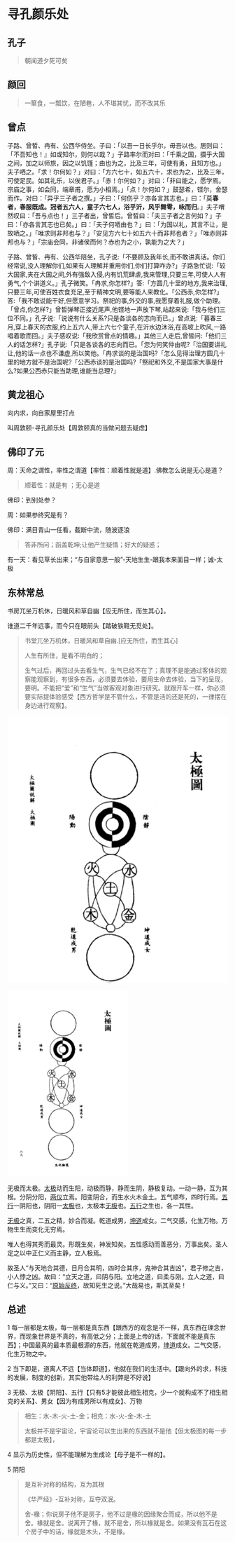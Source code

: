 # 寻孔颜乐处



## 孔子

> 朝闻道夕死可矣

## 颜回

> 一箪食，一瓢饮，在陋巷，人不堪其忧，而不改其乐

## 曾点

子路、曾皙、冉有、公西华侍坐。子曰：「以吾一日长乎尔，毋吾以也。居则曰：「不吾知也！』如或知尔，则何以哉？」子路率尔而对曰：「千乘之国，摄乎大国之间，加之以师旅，因之以饥馑；由也为之，比及三年，可使有勇，且知方也。」夫子哂之。「求！尔何如？」对曰：「方六七十，如五六十，求也为之，比及三年，可使足民。如其礼乐，以俟君子。」「赤！尔何如？」对曰：「非曰能之，愿学焉。宗庙之事，如会同，端章甫，愿为小相焉。」「点！尔何如？」鼓瑟希，铿尔，舍瑟而作。对曰：「异乎三子者之撰。」子曰：「何伤乎？亦各言其志也。」曰：「莫**春者，春服既成。冠者五六人，童子六七人，浴乎沂，风乎舞雩，咏而归**。」夫子喟然叹曰：「吾与点也！」三子者出，曾皙后。曾皙曰：「夫三子者之言何如？」子曰：「亦各言其志也已矣。」曰：「夫子何哂由也？」曰：「为国以礼，其言不让，是故哂之。」「唯求则非邦也与？」「安见方六七十如五六十而非邦也者？」「唯赤则非邦也与？」「宗庙会同，非诸侯而何？赤也为之小，孰能为之大？」

子路、曾皙、冉有、公西华陪坐，孔子说:「不要顾及我年长,而不敢讲真话。你们经常说,没人理解你们,如果有人理解并重用你们,你们打算咋办?」子路急忙说:「较大国家,夹在大国之间,外有强敌入侵,内有饥荒肆虐,我来管理,只要三年,可使人人有勇气,个个讲道义。」孔子微笑。「冉求,你怎样?」答:「方圆几十里的地方,我来治理,只要三年,可使百姓衣食充足,至于精神文明,要等能人来教化。「公西赤,你怎样?」答:「我不敢说能干好,但愿意学习。祭祀的事,外交的事,我愿穿着礼服,做个助理。「曾点,你怎样?」曾皙弹琴正接近尾声,他铿地一声放下琴,站起来说:「我与他们三位不同。」孔子说:「说说有什么关系?只是各谈各的志向而已。」曾点说:「暮春三月,穿上春天的衣服,约上五六人,带上六七个童子,在沂水边沐浴,在高坡上吹风,一路唱着歌而回。」夫子感叹说:「我欣赏曾点的情趣。」其他三人走后,曾皙问:「他们三人的话怎样?」孔子说:「只是各谈各的志向而已。「您为何笑仲由呢?「治国要讲礼让,他的话一点也不谦虚,所以笑他。「冉求谈的是治国吗?「怎么见得治理方圆几十里的地方就不是治国呢?「公西赤谈的是治国吗?「祭祀和外交,不是国家大事是什么?如果公西赤只能当助理,谁能当总理?」

## 黄龙祖心

向内求，向自家屋里打点

叫周敦颐-寻孔颜乐处【周敦颐真的当做问题去疑虑】

## 佛印了元

周：天命之谓性，率性之谓道【率性：顺着性就是道】.佛教怎么说是无心是道？

> 顺着性：就是有 ；无心是道

佛印：到别处参？

周：如果参终究是有？

佛印：满目青山一任看，截断中流，随波逐浪

>  答非所问；函盖乾坤;让他产生疑情；好大的疑惑；

有一天：看见草长出来；“与自家意思一般”-天地生生-跟我本来面目一样；诚-太极

## 东林常总

书房兀坐万机休，日暖风和草自幽【应无所住，而生其心】。

谁道二千年远事，而今只在眼前头【踏破铁鞋无觅处】。

> 书堂兀坐万机休，日暖风和草自幽.[应无所住，而生其心]
>
> 人生有所住，是看不明白的；
>
> 生气过后，再回过头去看生气，生气已经不在了；真理不是能通过客体的观察能观察到，有很多东西，必须要去体验，要用生命去体验，当下的呈现，要明。不能把“爱”和“生气”当做客观对象进行研究。就跟开车一样，你必须要实际提体验感受【西方哲学是不管什么，不管是活的还是死的，一律摆在身边进行观察】。



![image-20230708161214556](06太极图书.assets/image-20230708161214556.png)

![image-20230708161245315](06太极图书.assets/image-20230708161245315.png)

无极而太极。[太极](http://baike.baidu.com/view/3914.htm)动而生阳，动极而静，静而生阴，静极复动。一动一静，互为其根。分阴分阳，[两仪](http://baike.baidu.com/view/93171.htm)立焉。阳变阴合，而生水火木金土。五气顺布，四时行焉。[五行](http://baike.baidu.com/view/4292.htm)一阴阳也，阴阳一[太极](http://baike.baidu.com/view/3914.htm)也，太极本[无极](http://baike.baidu.com/view/15957.htm)也。[五行](http://baike.baidu.com/view/4292.htm)之生也，各一其性。

[无极](http://baike.baidu.com/view/15957.htm)之真，二五之精，妙合而凝。乾道成男，[坤道](http://baike.baidu.com/view/1950188.htm)成女。二气交感，化生万物。万物生生而变化无穷焉。

唯人也得其秀而最灵。形既生矣，神发知矣。五性感动而善恶分，万事出矣。圣人定之以中正仁义而主静，立人极焉。

故圣人“与天地合其德，日月合其明，四时合其序，鬼神合其吉凶”，君子修之吉，小人悖之凶。故曰：“立天之道，曰阴与阳。立地之道，曰柔与刚。立人之道，曰仁与义。”又曰：“[原始反终](http://baike.baidu.com/view/679036.htm)，故知死生之说。”大哉易也，斯其至矣！

##  总述

1 每一层都是太极，每一层都是真东西【跟西方的观念是不一样，真东西在理念世界，而现象世界是不真的，有高低之分；上面是上帝的话，下面就不能是真东西】；中国最真的最本质最根源的东西，他就在乾道成男，[坤道](http://baike.baidu.com/view/1950188.htm)成女。二气交感，化生万物之中。

2 当下即是，道离人不远【当体即道】，他就在我们的生活中。【跟向外的求，科技的发展，制度的创新，其实他带给人的利弊是不好说】

3 无极、太极【阴阳】、五行【只有5才能彼此相生相克，少一个就构成不了相生相克的关系】、男女【因为有成男所以有成女】、万物

> 相生：水-木-火-土-金；相克：水-火-金-木-土
>
> 太极并不是宇宙论，宇宙论可以生出来的东西就不是他【但太极图的每一步都是太极】，

4 显示为历史性，但不能理解为生成论【母子是不一样的】。

5 阴阳

> 是互补对称的结构，互为其根
>
> 《华严经》-互补对称，互夺双泯。
>
> 舍-椽；你说房子他不是房子，他不过是椽的因缘聚合而成，所以他不是舍。椽就是舍。说离开了椽，就不是舍，所以椽就是舍。如果没有瓦石在这个房子中的话，椽就是木头，不是椽。